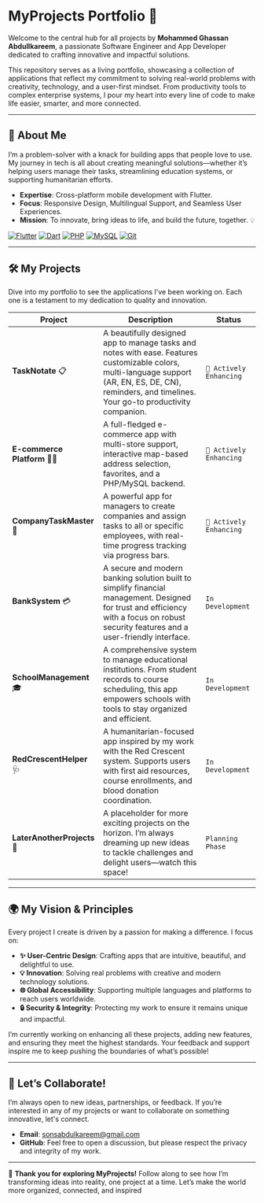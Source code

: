 # MyProjects Portfolio 🚀

Welcome to the central hub for all projects by **Mohammed Ghassan Abdullkareem**, a passionate Software Engineer and App Developer dedicated to crafting innovative and impactful solutions.

This repository serves as a living portfolio, showcasing a collection of applications that reflect my commitment to solving real-world problems with creativity, technology, and a user-first mindset. From productivity tools to complex enterprise systems, I pour my heart into every line of code to make life easier, smarter, and more connected.

---

## 🌟 About Me

I’m a problem-solver with a knack for building apps that people love to use. My journey in tech is all about creating meaningful solutions—whether it’s helping users manage their tasks, streamlining education systems, or supporting humanitarian efforts.

*   **Expertise**: Cross-platform mobile development with Flutter.
*   **Focus**: Responsive Design, Multilingual Support, and Seamless User Experiences.
*   **Mission**: To innovate, bring ideas to life, and build the future, together. 💡

<p align="left">
  <a href="https://flutter.dev" target="_blank"><img src="https://img.shields.io/badge/Flutter-02569B?style=for-the-badge&logo=flutter&logoColor=white" alt="Flutter"></a>
  <a href="https://dart.dev" target="_blank"><img src="https://img.shields.io/badge/Dart-0175C2?style=for-the-badge&logo=dart&logoColor=white" alt="Dart"></a>
  <a href="https://www.php.net" target="_blank"><img src="https://img.shields.io/badge/PHP-777BB4?style=for-the-badge&logo=php&logoColor=white" alt="PHP"></a>
  <a href="https://www.mysql.com/" target="_blank"><img src="https://img.shields.io/badge/MySQL-4479A1?style=for-the-badge&logo=mysql&logoColor=white" alt="MySQL"></a>
  <a href="https://git-scm.com/" target="_blank"><img src="https://img.shields.io/badge/GIT-E44C30?style=for-the-badge&logo=git&logoColor=white" alt="Git"></a>
</p>

---

## 🛠️ My Projects

Dive into my portfolio to see the applications I’ve been working on. Each one is a testament to my dedication to quality and innovation.

| Project                                    | Description                                                                                                                                                                                            | Status                               |
| ------------------------------------------ | ------------------------------------------------------------------------------------------------------------------------------------------------------------------------------------------------------ | ------------------------------------ |
| **TaskNotate** 📋                          | A beautifully designed app to manage tasks and notes with ease. Features customizable colors, multi-language support (AR, EN, ES, DE, CN), reminders, and timelines. Your go-to productivity companion.     | `🚀 Actively Enhancing`              |
| **E-commerce Platform** 🛒🚚                  | A full-fledged e-commerce app with multi-store support, interactive map-based address selection, favorites, and a PHP/MySQL backend.                                                                   | `🚀 Actively Enhancing`              |
| **CompanyTaskMaster** 🏢                   | A powerful app for managers to create companies and assign tasks to all or specific employees, with real-time progress tracking via progress bars.                                                       | `🚀 Actively Enhancing`                     |
| **BankSystem** 💳                          | A secure and modern banking solution built to simplify financial management. Designed for trust and efficiency with a focus on robust security features and a user-friendly interface.                  | `In Development`                     |
| **SchoolManagement** 🎓                    | A comprehensive system to manage educational institutions. From student records to course scheduling, this app empowers schools with tools to stay organized and efficient.                               | `In Development`                     |
| **RedCrescentHelper** 🩺                   | A humanitarian-focused app inspired by my work with the Red Crescent system. Supports users with first aid resources, course enrollments, and blood donation coordination.                                | `In Development`                     |
| **LaterAnotherProjects** 🔮                | A placeholder for more exciting projects on the horizon. I’m always dreaming up new ideas to tackle challenges and delight users—watch this space!                                                         | `Planning Phase`                     |

---

## 🌍 My Vision & Principles

Every project I create is driven by a passion for making a difference. I focus on:

*   **✨ User-Centric Design**: Crafting apps that are intuitive, beautiful, and delightful to use.
*   **💡 Innovation**: Solving real problems with creative and modern technology solutions.
*   **🌐 Global Accessibility**: Supporting multiple languages and platforms to reach users worldwide.
*   **🔒 Security & Integrity**: Protecting my work to ensure it remains unique and impactful.

I’m currently working on enhancing all these projects, adding new features, and ensuring they meet the highest standards. Your feedback and support inspire me to keep pushing the boundaries of what’s possible!

---

## 🤝 Let’s Collaborate!

I’m always open to new ideas, partnerships, or feedback. If you’re interested in any of my projects or want to collaborate on something innovative, let's connect.

*   **Email**: [sonsabdulkareem@gmail.com](mailto:sonsabdulkareem@gmail.com)
*   **GitHub**: Feel free to open a discussion, but please respect the privacy and integrity of my work.

---

🎉 **Thank you for exploring MyProjects!** Follow along to see how I’m transforming ideas into reality, one project at a time. Let’s make the world more organized, connected, and inspired
